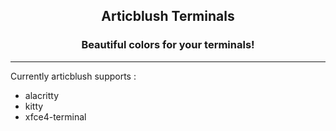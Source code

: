 <h2 align="center">Articblush Terminals</h2> 
 <h3 align="center">Beautiful colors for your terminals!</h3>
 
 ----
 
Currently articblush supports :
- alacritty
- kitty
- xfce4-terminal
